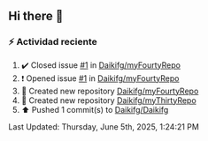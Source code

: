 ## Hi there 👋

<!--
**Daikifg/Daikifg** is a ✨ _special_ ✨ repository because its `README.md` (this file) appears on your GitHub profile.

Here are some ideas to get you started:

- 🔭 I’m currently working on ...
- 🌱 I’m currently learning ...
- 👯 I’m looking to collaborate on ...
- 🤔 I’m looking for help with ...
- 💬 Ask me about ...
- 📫 How to reach me: ...
- 😄 Pronouns: ...
- ⚡ Fun fact: ...
-->

### :zap: Actividad reciente
<!--RECENT_ACTIVITY:start-->
1. ✔️ Closed issue [#1](https://github.com/Daikifg/myFourtyRepo/issues/1) in [Daikifg/myFourtyRepo](https://github.com/Daikifg/myFourtyRepo)<br>
2. ❗️ Opened issue [#1](https://github.com/Daikifg/myFourtyRepo/issues/1) in [Daikifg/myFourtyRepo](https://github.com/Daikifg/myFourtyRepo)<br>
3. 📔 Created new repository [Daikifg/myFourtyRepo](https://github.com/Daikifg/myFourtyRepo)<br>
4. 📔 Created new repository [Daikifg/myThirtyRepo](https://github.com/Daikifg/myThirtyRepo)<br>
5. ⬆️ Pushed 1 commit(s) to [Daikifg/Daikifg](https://github.com/Daikifg/Daikifg)<br>
<!--RECENT_ACTIVITY:end-->
<!--RECENT_ACTIVITY:last_update-->
Last Updated: Thursday, June 5th, 2025, 1:24:21 PM
<!--RECENT_ACTIVITY:last_update_end-->
